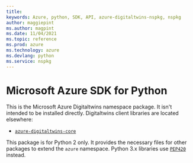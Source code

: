 ```yaml
---
title: 
keywords: Azure, python, SDK, API, azure-digitaltwins-nspkg, nspkg
author: maggiepint
ms.author: magpint
ms.date: 11/04/2021
ms.topic: reference
ms.prod: azure
ms.technology: azure
ms.devlang: python
ms.service: nspkg
---
```


# Microsoft Azure SDK for Python

This is the Microsoft Azure Digitaltwins namespace package. It isn't intended to
be installed directly. Digitaltwins client libraries are located elsewhere:
- [`azure-digitaltwins-core`](https://pypi.org/project/azure-digitaltwins-core)

This package is for Python 2 only. It provides the necessary files for other
packages to extend the `azure` namespace. Python 3.x libraries use
[`PEP420`](https://www.python.org/dev/peps/pep-0420/) instead.

